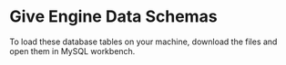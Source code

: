 # Give Engine Data Schemas
To load these database tables on your machine, download the files and open them in MySQL workbench.
